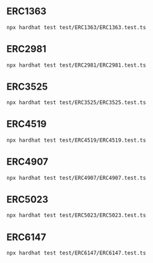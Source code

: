 ## ERC1363

```sh
npx hardhat test test/ERC1363/ERC1363.test.ts
```

## ERC2981

```sh
npx hardhat test test/ERC2981/ERC2981.test.ts
```

## ERC3525

```sh
npx hardhat test test/ERC3525/ERC3525.test.ts
```

## ERC4519

```sh
npx hardhat test test/ERC4519/ERC4519.test.ts
```

## ERC4907

```sh
npx hardhat test test/ERC4907/ERC4907.test.ts
```

## ERC5023

```sh
npx hardhat test test/ERC5023/ERC5023.test.ts
```

## ERC6147

```sh
npx hardhat test test/ERC6147/ERC6147.test.ts
```
